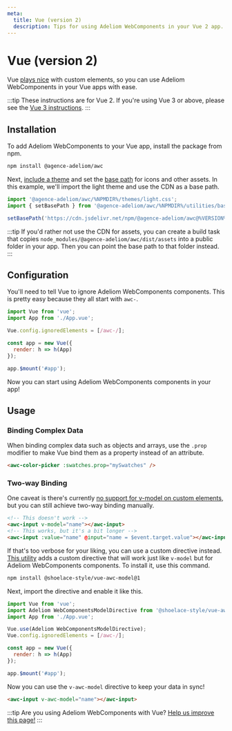 ```yaml
---
meta:
  title: Vue (version 2)
  description: Tips for using Adeliom WebComponents in your Vue 2 app.
---
```


# Vue (version 2)

Vue [plays nice](https://custom-elements-everywhere.com/#vue) with custom elements, so you can use Adeliom WebComponents in your Vue apps with ease.

:::tip
These instructions are for Vue 2. If you're using Vue 3 or above, please see the [Vue 3 instructions](/frameworks/vue).
:::

## Installation

To add Adeliom WebComponents to your Vue app, install the package from npm.

```bash
npm install @agence-adeliom/awc
```

Next, [include a theme](/getting-started/themes) and set the [base path](/getting-started/installation#setting-the-base-path) for icons and other assets. In this example, we'll import the light theme and use the CDN as a base path.

```jsx
import '@agence-adeliom/awc/%NPMDIR%/themes/light.css';
import { setBasePath } from '@agence-adeliom/awc/%NPMDIR%/utilities/base-path';

setBasePath('https://cdn.jsdelivr.net/npm/@agence-adeliom/awc@%VERSION%/%CDNDIR%/');
```

:::tip
If you'd rather not use the CDN for assets, you can create a build task that copies `node_modules/@agence-adeliom/awc/dist/assets` into a public folder in your app. Then you can point the base path to that folder instead.
:::

## Configuration

You'll need to tell Vue to ignore Adeliom WebComponents components. This is pretty easy because they all start with `awc-`.

```js
import Vue from 'vue';
import App from './App.vue';

Vue.config.ignoredElements = [/awc-/];

const app = new Vue({
  render: h => h(App)
});

app.$mount('#app');
```

Now you can start using Adeliom WebComponents components in your app!

## Usage

### Binding Complex Data

When binding complex data such as objects and arrays, use the `.prop` modifier to make Vue bind them as a property instead of an attribute.

```html
<awc-color-picker :swatches.prop="mySwatches" />
```

### Two-way Binding

One caveat is there's currently [no support for v-model on custom elements](https://github.com/vuejs/vue/issues/7830), but you can still achieve two-way binding manually.

```html
<!-- This doesn't work -->
<awc-input v-model="name"></awc-input>
<!-- This works, but it's a bit longer -->
<awc-input :value="name" @input="name = $event.target.value"></awc-input>
```

If that's too verbose for your liking, you can use a custom directive instead. [This utility](https://www.npmjs.com/package/@shoelace-style/vue-awc-model) adds a custom directive that will work just like `v-model` but for Adeliom WebComponents components. To install it, use this command.

```bash
npm install @shoelace-style/vue-awc-model@1
```

Next, import the directive and enable it like this.

```js
import Vue from 'vue';
import Adeliom WebComponentsModelDirective from '@shoelace-style/vue-awc-model';
import App from './App.vue';

Vue.use(Adeliom WebComponentsModelDirective);
Vue.config.ignoredElements = [/awc-/];

const app = new Vue({
  render: h => h(App)
});

app.$mount('#app');
```

Now you can use the `v-awc-model` directive to keep your data in sync!

```html
<awc-input v-awc-model="name"></awc-input>
```

:::tip
Are you using Adeliom WebComponents with Vue? [Help us improve this page!](https://github.com/agence-adeliom/awc/blob/main/docs/frameworks/vue-2.md)
:::

